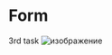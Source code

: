 # Form
3rd task
![изображение](https://user-images.githubusercontent.com/99877942/172610983-b0674a00-7860-4d8a-a2ed-2193d9a73f2a.png)
